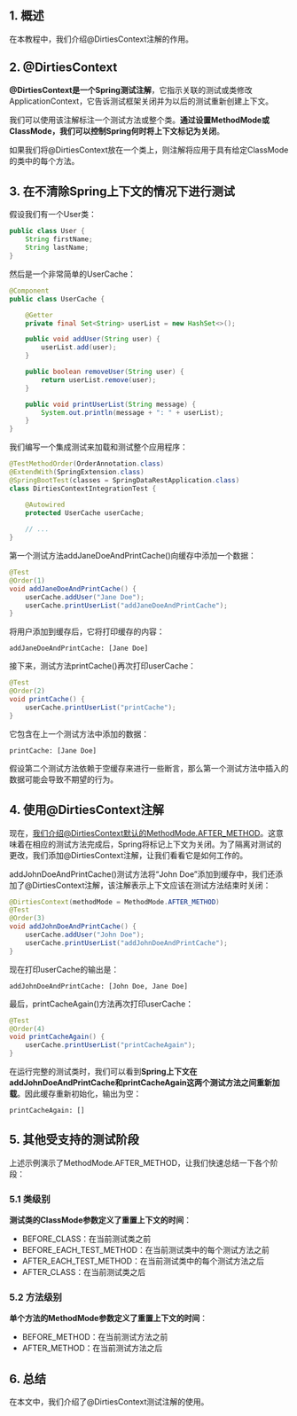 ## 1. 概述

在本教程中，我们介绍@DirtiesContext注解的作用。

## 2. @DirtiesContext

**@DirtiesContext是一个Spring测试注解**，它指示关联的测试或类修改ApplicationContext，它告诉测试框架关闭并为以后的测试重新创建上下文。

我们可以使用该注解标注一个测试方法或整个类。**通过设置MethodMode或ClassMode，我们可以控制Spring何时将上下文标记为关闭**。

如果我们将@DirtiesContext放在一个类上，则注解将应用于具有给定ClassMode的类中的每个方法。

## 3. 在不清除Spring上下文的情况下进行测试

假设我们有一个User类：

```java
public class User {
    String firstName;
    String lastName;
}
```

然后是一个非常简单的UserCache：

```java
@Component
public class UserCache {

    @Getter
    private final Set<String> userList = new HashSet<>();

    public void addUser(String user) {
        userList.add(user);
    }

    public boolean removeUser(String user) {
        return userList.remove(user);
    }

    public void printUserList(String message) {
        System.out.println(message + ": " + userList);
    }
}
```

我们编写一个集成测试来加载和测试整个应用程序：

```java
@TestMethodOrder(OrderAnnotation.class)
@ExtendWith(SpringExtension.class)
@SpringBootTest(classes = SpringDataRestApplication.class)
class DirtiesContextIntegrationTest {

    @Autowired
    protected UserCache userCache;
    
    // ...
}
```

第一个测试方法addJaneDoeAndPrintCache()向缓存中添加一个数据：

```java
@Test
@Order(1)
void addJaneDoeAndPrintCache() {
    userCache.addUser("Jane Doe");
    userCache.printUserList("addJaneDoeAndPrintCache");
}
```

将用户添加到缓存后，它将打印缓存的内容：

```text
addJaneDoeAndPrintCache: [Jane Doe]
```

接下来，测试方法printCache()再次打印userCache：

```java
@Test
@Order(2)
void printCache() {
    userCache.printUserList("printCache");
}
```

它包含在上一个测试方法中添加的数据：

```text
printCache: [Jane Doe]
```

假设第二个测试方法依赖于空缓存来进行一些断言，那么第一个测试方法中插入的数据可能会导致不期望的行为。

## 4. 使用@DirtiesContext注解

现在，我们介绍@DirtiesContext默认的MethodMode.AFTER_METHOD。这意味着在相应的测试方法完成后，Spring将标记上下文为关闭。为了隔离对测试的更改，我们添加@DirtiesContext注解，让我们看看它是如何工作的。

addJohnDoeAndPrintCache()测试方法将“John Doe”添加到缓存中，我们还添加了@DirtiesContext注解，该注解表示上下文应该在测试方法结束时关闭：

```java
@DirtiesContext(methodMode = MethodMode.AFTER_METHOD)
@Test
@Order(3)
void addJohnDoeAndPrintCache() {
    userCache.addUser("John Doe");
    userCache.printUserList("addJohnDoeAndPrintCache");
}
```

现在打印userCache的输出是：

```text
addJohnDoeAndPrintCache: [John Doe, Jane Doe]
```

最后，printCacheAgain()方法再次打印userCache：

```java
@Test
@Order(4)
void printCacheAgain() {
    userCache.printUserList("printCacheAgain");
}
```

在运行完整的测试类时，我们可以看到**Spring上下文在addJohnDoeAndPrintCache和printCacheAgain这两个测试方法之间重新加载**。因此缓存重新初始化，输出为空：

```text
printCacheAgain: []
```

## 5. 其他受支持的测试阶段

上述示例演示了MethodMode.AFTER_METHOD，让我们快速总结一下各个阶段：

### 5.1 类级别

**测试类的ClassMode参数定义了重置上下文的时间**：

+ BEFORE_CLASS：在当前测试类之前
+ BEFORE_EACH_TEST_METHOD：在当前测试类中的每个测试方法之前
+ AFTER_EACH_TEST_METHOD：在当前测试类中的每个测试方法之后
+ AFTER_CLASS：在当前测试类之后

### 5.2 方法级别

**单个方法的MethodMode参数定义了重置上下文的时间**：

+ BEFORE_METHOD：在当前测试方法之前
+ AFTER_METHOD：在当前测试方法之后

## 6. 总结

在本文中，我们介绍了@DirtiesContext测试注解的使用。
